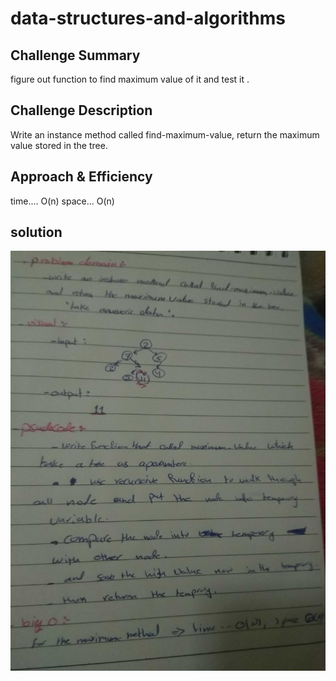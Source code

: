 # data-structures-and-algorithms

## Challenge Summary
figure out function to find maximum value of it and test it .

## Challenge Description
Write an instance method called find-maximum-value, return the maximum value stored in the tree. 

## Approach & Efficiency
time.... O(n)
space... O(n)

## solution 
![](code18.jpg)